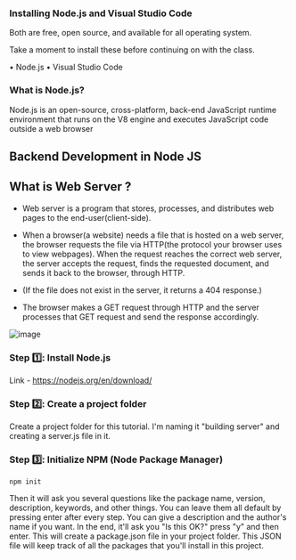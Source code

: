 

### Installing Node.js and Visual Studio Code

Both are free, open source, and available for all operating system.

Take a moment to install these before continuing on with the class.

• Node.js
• Visual Studio Code


### What is Node.js?

Node.js is an open-source, cross-platform, back-end JavaScript runtime environment that runs on the V8 engine and executes JavaScript code outside a web browser


## Backend Development in Node JS 


## What is Web Server ? 

* Web server is a program that stores, processes, and distributes web pages to the end-user(client-side).

* When a browser(a website) needs a file that is hosted on a web server, the browser requests the file via HTTP(the protocol your browser uses to view webpages). When the request reaches the correct web server, the server accepts the request, finds the requested document, and sends it back to the browser, through HTTP.

* (If the file does not exist in the server, it returns a 404 response.) 

* The browser makes a GET request through HTTP and the server processes that GET request and send the response accordingly.

![image](https://user-images.githubusercontent.com/11299574/167445807-229c1a78-20d2-4495-9352-5aeace0bc5d3.png)


 ### Step 1️⃣: Install Node.js

 Link - https://nodejs.org/en/download/

 ### Step 2️⃣: Create a project folder

Create a project folder for this tutorial. I'm naming it "building server" and creating a server.js file in it.

### Step 3️⃣: Initialize NPM (Node Package Manager)
 
```
npm init
```

Then it will ask you several questions like the package name, version, description, keywords, and other things. 
You can leave them all default by pressing enter after every step. 
You can give a description and the author's name if you want.
In the end, it'll ask you "Is this OK?" press "y" and then enter.
This will create a package.json file in your project folder. 
This JSON file will keep track of all the packages that you'll install in this project.
